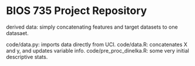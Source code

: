 # BIOS 735 Project Repository

derived data: simply concatenating features and target datasets to one datasaet.

code/data.py: imports data directly from UCI. 
code/data.R: concatenates X and y, and updates variable info.
code/pre_proc_dinelka.R: some very initial descriptive stats.
